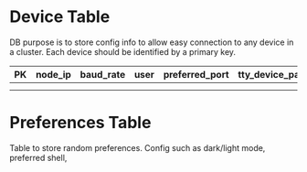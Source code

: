 # Device Table
DB purpose is to store config info to allow easy connection to any device in a cluster.
Each device should be identified by a primary key. 

| PK  | node_ip | baud_rate | user | preferred_port | tty_device_path |
|-----|---------|-----------|------|----------------|-----------------|
|     |         |           |      |                |                 |
|     |         |           |      |                |                 |

# Preferences Table
Table to store random preferences. Config such as dark/light mode, 
preferred shell, 
